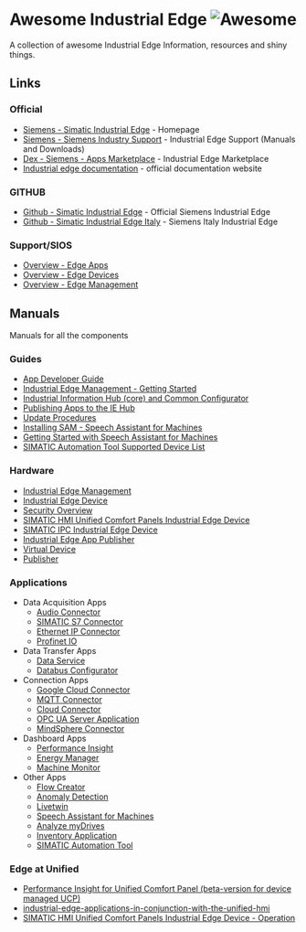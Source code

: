 # Awesome Industrial Edge ![Awesome](https://cdn.rawgit.com/sindresorhus/awesome/d7305f38d29fed78fa85652e3a63e154dd8e8829/media/badge.svg)
A collection of awesome Industrial Edge Information, resources and shiny things.


## Links

### Official
* [Siemens - Simatic Industrial Edge](https://new.siemens.com/global/en/products/automation/topic-areas/industrial-edge.html) - Homepage
* [Siemens - Siemens Industry Support](https://support.industry.siemens.com/cs/search?t=all&search=industrial%20edge&type=ProductSupport%2CCatalog%2CCertificate%2CDownload%2CFaq%2CManual%2CCharacteristic%2CProductNote%2CDownloadSoftwareArchive%2CExampleOfUse%2CSlk&lc=nl-NL) - Industrial Edge Support (Manuals and Downloads)
* [Dex - Siemens - Apps Marketplace](https://www.dex.siemens.com/?selected=edge) - Industrial Edge Marketplace
* [Industrial edge documentation](https://docs.eu1.edge.siemens.cloud/) - official documentation website

### GITHUB
  * [Github - Simatic Industrial Edge](https://github.com/industrial-edge) - Official Siemens Industrial Edge 
  * [Github - Simatic Industrial Edge Italy](https://github.com/SiemensIndustrialEdgeITA) - Siemens Italy Industrial Edge 

### Support/SIOS
* [Overview - Edge Apps](https://support.industry.siemens.com/cs/products?mfn=ps&pnid=26131&lc=en-US)
* [Overview - Edge Devices](https://support.industry.siemens.com/cs/products?mfn=ps&pnid=26135&lc=en-US)
* [Overview - Edge Management](https://support.industry.siemens.com/cs/products?mfn=ps&pnid=26128&lc=en-US)


## Manuals
Manuals for all the components

### Guides
* [App Developer Guide](https://support.industry.siemens.com/cs/document/109795865/industrial-edge-app-developer-guide-v1-2-1)
* [Industrial Edge Management - Getting Started](https://support.industry.siemens.com/cs/document/109779989/industrial-edge-management-getting-started)
* [Industrial Information Hub (core) and Common Configurator](https://support.industry.siemens.com/cs/document/109803582/industrial-information-hub-(core)-and-common-configurator-for-industrial-edge)
* [Publishing Apps to the IE Hub](https://support.industry.siemens.com/cs/document/109807680/industrial-edge-publishing-apps-to-the-ie-hub-02-22)
* [Update Procedures](https://support.industry.siemens.com/cs/document/109807682/industrial-edge-update-procedures-02-22)
* [Installing SAM - Speech Assistant for Machines](https://support.industry.siemens.com/cs/document/109798355/installing-sam-speech-assistant-for-machines)
* [Getting Started with Speech Assistant for Machines](https://support.industry.siemens.com/cs/document/109798497/getting-started-with-speech-assistant-for-machines)
* [SIMATIC Automation Tool Supported Device List](https://support.industry.siemens.com/cs/document/109801887/simatic-automation-tool-supported-device-list)

### Hardware
* [Industrial Edge Management](https://support.industry.siemens.com/cs/document/109780393/industrial-edge-management-operation)
* [Industrial Edge Device](https://support.industry.siemens.com/cs/document/109807688/industrial-edge-device-operation-v1-6)
* [Security Overview](https://support.industry.siemens.com/cs/document/109807696/industrial-edge-security-overview-02-22)
* [SIMATIC HMI Unified Comfort Panels Industrial Edge Device](https://support.industry.siemens.com/cs/document/109804671/simatic-hmi-unified-comfort-panels-industrial-edge-device-operation)
* [SIMATIC IPC Industrial Edge Device](https://support.industry.siemens.com/cs/document/109807204/simatic-ipc-industrial-edge-device-operation-v1-5)
* [Industrial Edge App Publisher](https://support.industry.siemens.com/cs/document/109807692/industrial-edge-app-publisher-operation-02-22)
* [Virtual Device](https://support.industry.siemens.com/cs/document/109809569/industrial-edge-virtual-device)
* [Publisher](https://support.industry.siemens.com/cs/document/109778824/industrial-edge-publisher)


### Applications
* Data Acquisition Apps 
  * [Audio Connector](https://support.industry.siemens.com/cs/document/109805476/audio-connector-for-industrial-edge)
  * [SIMATIC S7 Connector](https://support.industry.siemens.com/cs/document/109807394/simatic-s7-connector-configurator-v1-6)
  * [Ethernet IP Connector](https://support.industry.siemens.com/cs/document/109792878/ethernet-ip-connector-and-configurator)
  * [Profinet IO](https://support.industry.siemens.com/cs/document/109793251/profinet-io-connector-v1-1)
* Data Transfer Apps
  * [Data Service](https://support.industry.siemens.com/cs/document/109781417/data-service-for-industrial-edge)
  * [Databus Configurator](https://support.industry.siemens.com/cs/document/109809929/industrial-edge-databus-configurator-v1-6)
* Connection Apps
  * [Google Cloud Connector](https://support.industry.siemens.com/cs/document/109809307/industrial-edge-google-cloud-connector-v0-0-3)
  * [MQTT Connector](https://support.industry.siemens.com/cs/document/109809930/industrial-edge-mqtt-connector-v1-6)
  * [Cloud Connector](https://support.industry.siemens.com/cs/document/109810240/industrial-edge-cloud-connector-v1-7)
  * [OPC UA Server Application](https://support.industry.siemens.com/cs/document/109809932/industrial-edge-opc-ua-server-application-v1-0-2)
  * [MindSphere Connector ](https://support.industry.siemens.com/cs/document/109810239/industrial-edge-mindsphere-connector-v1-2)
* Dashboard Apps
  * [Performance Insight](https://support.industry.siemens.com/cs/document/109781419/performance-insight-for-industrial-edge)
  * [Energy Manager](https://support.industry.siemens.com/cs/document/109781420/energy-manager-for-industrial-edge)
  * [Machine Monitor](https://support.industry.siemens.com/cs/document/109806775/machine-monitor-for-industrial-edge)
* Other Apps
  * [Flow Creator](https://support.industry.siemens.com/cs/document/109809931/industrial-edge-flow-creator-v1-3-7)
  * [Anomaly Detection](https://support.industry.siemens.com/cs/document/109801959/anomaly-detection-for-industrial-edge)
  * [Livetwin](https://support.industry.siemens.com/cs/document/109780275/edge-livetwin-edge-app)
  * [Speech Assistant for Machines](https://support.industry.siemens.com/cs/document/109791888/simatic-industrial-software-speech-assistant-for-machines)
  * [Analyze myDrives](https://support.industry.siemens.com/cs/document/109809520/analyze-mydrives-edge)
  * [Inventory Application](https://support.industry.siemens.com/cs/document/109808805/inventory-application-v1-2-0)
  * [SIMATIC Automation Tool](https://support.industry.siemens.com/cs/document/109795199/simatic-automation-tool-online-help)

### Edge at Unified
  * [Performance Insight for Unified Comfort Panel (beta-version for device managed UCP)](https://support.industry.siemens.com/cs/document/109780761/performance-insight-for-unified-comfort-panel-(beta-version-for-device-managed-ucp)?dti=0&lc=en-WW)
  * [industrial-edge-applications-in-conjunction-with-the-unified-hmi](https://support.industry.siemens.com/cs/document/109778780/industrial-edge-applications-in-conjunction-with-the-simatic-hmi-unified-comfort-panel)
  * [SIMATIC HMI Unified Comfort Panels Industrial Edge Device - Operation](https://support.industry.siemens.com/cs/document/109804671/simatic-hmi-unified-comfort-panels-industrial-edge-device-operation)
